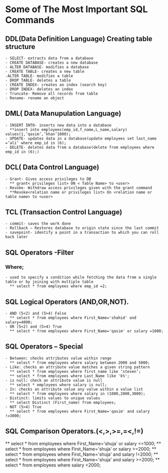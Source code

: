 # Some of The Most Important SQL Commands
## DDL(Data Definition Language) Creating table structure
    - SELECT- extracts data from a database
    - CREATE DATABASE- creates a new database
    - ALTER DATABASE- modifies a database
    - CREATE TABLE- creates a new table
    -ALTER TABLE- modifies a table
    - DROP TABLE- deletes a table
    - CREATE INDEX- creates an index (search key)
    - DROP INDEX- deletes an index
    - Truncate- Remove all records from table
    - Rename- rename an object
## DML( Data Manupulation Language)
    - INSERT INTO- inserts new data into a database
      **insert into employees(emp_id,f_name,L_name,salary) values(1,’qasim’,’khan’1000);
    - UPDATE- updates data in a database(update employees set last_name =’ali’ where emp_id in (6);
    - DELETE- deletes data from a database(delete from employees where emp_id in (6);)
## DCL( Data Control Language)
    - Grant- Gives access privileges to DB
      ** grant< privileges list> ON < Table Name> to <user>
    - Revoke- Withdraw access privileges given with the grant command
      **Revoke<relation name or privileges list> On <relation name or table name> to <user>
## TCL (Transaction Control Language)
    - commit- saves the work done
    - Rollback – Restores database to origin state since the last commit
    - savepoint- identify a point in a transaction to which you can roll back later
## SQL Operators -Filter
### Where;
    - used to specify a condition while fetching the data from a single table or by joining with multiple table
      ** select * from employees where emp_id =2;
## SQL Logical Operators (AND,OR,NOT).
    - AND (5<2) and (5>4) False
      ** select * from employees where First_Name='shahid' and salary=4000;
    - OR (5<2) and (5>4) True
      ** select * from employees where First_Name='qasim' or salary =1000;
## SQL Operators – Special
    - Between: checks attributes value within range
      ** select * from employees where salary between 2000 and 5000;
    - Like: checks an attribute value matches a given string pattern
      ** select * from employees where first_name like ‘steven’;
      ** select * from employees where Last_Name like 'k%';
    - is null: check an attribute value is null 
      ** select * employees where salary is null;
    - In: checks an attribute value any value within a value list
      ** select * from employees where salary in (1000,2000,3000);
    - Distinct: limits values to unique values
      ** select Distinct (First_name) from employees;
    - NOT (5>4) True
      ** select * from employees where First_Name='qasim' and salary !=3000;
## SQL Comparison Operators.(<,>,>=,=<,!=)
** select * from employees where First_Name='shuja' or salary <=1000;
** select * from employees where First_Name='shuja' or salary >=2000;
** select * from employees where First_Name='shuja' and salary !=2000;
** select * from employees where First_Name='shuja' and salary >=2000;
** select * from employees where salary <2000;
